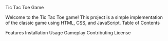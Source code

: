 Tic Tac Toe Game

Welcome to the Tic Tac Toe game! This project is a simple implementation of the classic game using HTML, CSS, and JavaScript.
Table of Contents

Features
Installation
Usage
Gameplay
Contributing
License

